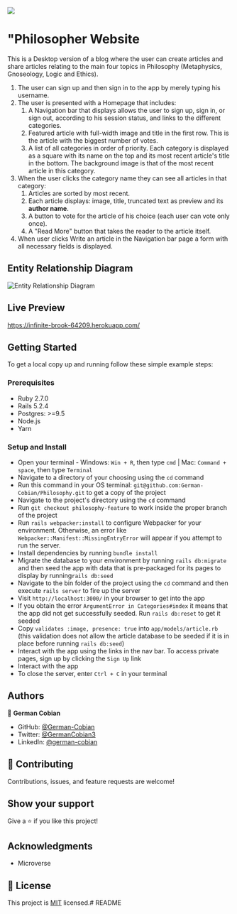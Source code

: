 ![](https://img.shields.io/badge/Microverse-blueviolet)

# "Philosopher Website

This is a Desktop version of a blog where the user can create articles and share articles relating to the main four topics in Philosophy (Metaphysics, Gnoseology, Logic and Ethics).

1. The user can sign up and then sign in to the app by merely typing his username.
2. The user is presented with a Homepage that includes:
    1. A Navigation bar that displays allows the user to sign up, sign in, or sign out, according to his session status, and links to the different categories.
    2. Featured article with full-width image and title in the first row. This is the article with the biggest number of votes.
    3. A list of all categories in order of priority. Each category is displayed as a square with its name on the top and its most recent article's title in the bottom. The background image is that of the most recent article in this category.
3. When the user clicks the category name they can see all articles in that category:
    1. Articles are sorted by most recent.
    2. Each article displays: image, title, truncated text as preview and its **author name**.
    3. A button to vote for the article of his choice (each user can vote only once).
    3. A "Read More" button that takes the reader to the article itself.
5. When user clicks Write an article in the Navigation bar page a form with all necessary fields is displayed.

## Entity Relationship Diagram

![Entity Relationship Diagram](https://user-images.githubusercontent.com/68709712/119987537-fe1a0c00-bf79-11eb-9889-ecbe9ede1228.png)

## Live Preview

https://infinite-brook-64209.herokuapp.com/


## Getting Started

To get a local copy up and running follow these simple example steps:


### Prerequisites

* Ruby 2.7.0
* Rails 5.2.4
* Postgres: >=9.5
* Node.js
* Yarn


### Setup and Install

* Open your terminal - Windows: `Win + R`, then type `cmd` | Mac: `Command + space`, then type `Terminal`
* Navigate to a directory of your choosing using the `cd` command
* Run this command in your OS terminal: `git@github.com:German-Cobian/Philosophy.git` to get a copy of the project
* Navigate to the project's directory using the `cd` command
* Run `git checkout philosophy-feature` to work inside the proper branch of the project
* Run `rails webpacker:install` to configure Webpacker for your environment. Otherwise, an error like `Webpacker::Manifest::MissingEntryError` will appear if you attempt to run the server.
* Install dependencies by running `bundle install`
* Migrate the database to your environment by running `rails db:migrate` and then seed the app with data that is pre-packaged for its pages to display by running`rails db:seed`
* Navigate to the bin folder of the project using the `cd` command and then execute `rails server` to fire up the server
* Visit `http://localhost:3000/` in your browser to get into the app
* If you obtain the error `ArgumentError in Categories#index` it means that the app did not get successfully seeded. Run `rails db:reset` to get it seeded
* Copy `validates :image, presence: true` into `app/models/article.rb` (this validation does not allow the article database to be seeded if it is in place before running `rails db:seed`)
* Interact with the app using the links in the nav bar. To access private pages, sign up by clicking the `Sign Up` link
* Interact with the app
* To close the server, enter `Ctrl + C` in your terminal


## Authors

👤 **German Cobian**

* GitHub: [@German-Cobian](https://github.com/German-Cobian)
* Twitter: [@GermanCobian3](https://twitter.com/GermanCobian3)
* LinkedIn: [@german-cobian](https://www.linkedin.com/in/german-cobian/)


## 🤝 Contributing

Contributions, issues, and feature requests are welcome!


## Show your support

Give a ⭐️ if you like this project!


## Acknowledgments

* Microverse


## 📝 License

This project is [MIT](https://github.com/German-Cobian/Re-former/blob/re-former-feature/LICENSE) licensed.# README